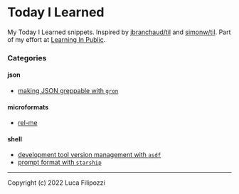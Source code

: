 # Today I Learned

My Today I Learned snippets. Inspired by [jbranchaud/til][1] and [simonw/til][2]. Part of my effort at [Learning In Public][3].

### Categories

#### json
* [making JSON greppable with `gron`](json/making_json_greppable_with_gron.md)

#### microformats
* [rel-me](microformats/rel-me.md)

#### shell
* [development tool version management with `asdf`](shell/development_tool_version_management_with_asdf.md)
* [prompt format with `starship`](shell/prompt_format_with_starship.md)

---
Copyright (c) 2022 Luca Filipozzi

[1]: https://github.com/jbranchaud/til
[2]: https://github.com/simonw/til
[3]: https://dev.to/jbranchaud/how-i-built-a-learning-machine-45k9
